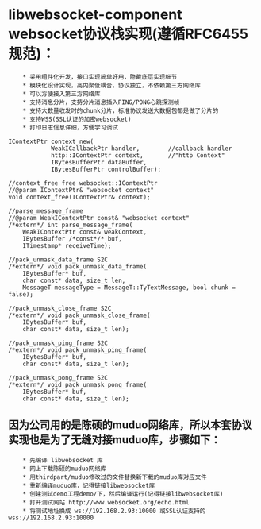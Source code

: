 # libwebsocket-component websocket协议栈实现(遵循RFC6455规范)：
		* 采用组件化开发，接口实现简单好用，隐藏底层实现细节
		* 模块化设计实现，高内聚低耦合，协议独立，不依赖第三方网络库
		* 可以方便接入第三方网络库
		* 支持消息分片，支持分片消息插入PING/PONG心跳探测帧
		* 支持大数量收发时的chunk分片，标准协议发送大数据包都是做了分片的
		* 支持WSS(SSL认证的加密websocket)
		* 打印日志信息详细，方便学习调试

	IContextPtr context_new(
				WeakICallbackPtr handler,        //callback handler
				http::IContextPtr context,       //"http Context"
				IBytesBufferPtr dataBuffer,
				IBytesBufferPtr controlBuffer);

	//context_free free websocket::IContextPtr
	//@param IContextPtr& "websocket context"
	void context_free(IContextPtr& context);

	//parse_message_frame
	//@param WeakIContextPtr const& "websocket context"
	/*extern*/ int parse_message_frame(
		WeakIContextPtr const& weakContext,
		IBytesBuffer /*const*/* buf,
		ITimestamp* receiveTime);

	//pack_unmask_data_frame S2C
	/*extern*/ void pack_unmask_data_frame(
		IBytesBuffer* buf,
		char const* data, size_t len,
		MessageT messageType = MessageT::TyTextMessage, bool chunk = false);

	//pack_unmask_close_frame S2C
	/*extern*/ void pack_unmask_close_frame(
		IBytesBuffer* buf,
		char const* data, size_t len);

	//pack_unmask_ping_frame S2C
	/*extern*/ void pack_unmask_ping_frame(
		IBytesBuffer* buf,
		char const* data, size_t len);

	//pack_unmask_pong_frame S2C
	/*extern*/ void pack_unmask_pong_frame(
		IBytesBuffer* buf,
		char const* data, size_t len);

## 因为公司用的是陈硕的muduo网络库，所以本套协议实现也是为了无缝对接muduo库，步骤如下：
		
		* 先编译 libwebsocket 库
		* 网上下载陈硕的muduo网络库
		* 用thirdpart/muduo修改过的文件替换新下载的muduo库对应文件
		* 重新编译muduo库，记得链接libwebsocket库
		* 创建测试demo工程demo/下，然后编译运行(记得链接libwebsocket库)
		* 打开测试网站 http://www.websocket.org/echo.html
		* 将测试地址换成 ws://192.168.2.93:10000 或SSL认证支持的 wss://192.168.2.93:10000 

